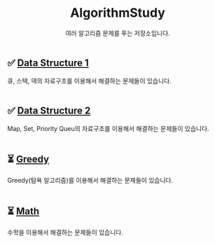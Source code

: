 <div align="center">

# AlgorithmStudy

여러 알고리즘 문제를 푸는 저장소입니다.
<br><br>
</div>

## ✅ [Data Structure 1](https://github.com/minyoung529/AlgorithmStudy/blob/main/DataStructure1/README.md)

큐, 스택, 덱의 자료구조를 이용해서 해결하는 문제들이 있습니다.<br><br>


## ✅ [Data Structure 2](https://github.com/minyoung529/AlgorithmStudy/blob/main/DataStructure2/README.md)

Map, Set, Priority Queu의 자료구조를 이용해서 해결하는 문제들이 있습니다.<br><br>


## ⏳ [Greedy](https://github.com/minyoung529/AlgorithmStudy/blob/main/Greedy/README.md)

Greedy(탐욕 알고리즘)를 이용해서 해결하는 문제들이 있습니다.<br><br>


## ⏳ [Math](https://github.com/minyoung529/AlgorithmStudy/blob/main/Math/README.md)

수학을 이용해서 해결하는 문제들이 있습니다.<br><br>
